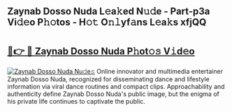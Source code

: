 ## Zaynab Dosso Nuda L𝚎a𝚔ed N𝚞𝚍e - Part-p3a Vi𝚍𝚎o P𝚑𝚘tos - H𝚘𝚝 O𝚗𝚕yf𝚊ns L𝚎a𝚔s xfjQQ

# <h2><a href="http://kf3eo6i.oniu.top/?m=Zaynab+Dosso+Nuda">🔗👉 🔴 Zaynab Dosso Nuda P𝚑ot𝚘𝚜 V𝚒d𝚎o</a></h2>

[![Zaynab Dosso Nuda Nu𝚍e𝚜](https://i.imgur.com/0qMVB7G.gif)](http://kf3eo6i.oniu.top/?m=Zaynab+Dosso+Nuda)
Online innovator and multimedia entertainer Zaynab Dosso Nuda, recognized for disseminating dance and lifestyle information via viral dance routines and compact clips. Approachability and authenticity define Zaynab Dosso Nuda's public image, but the enigma of his private life continues to captivate the public.  
